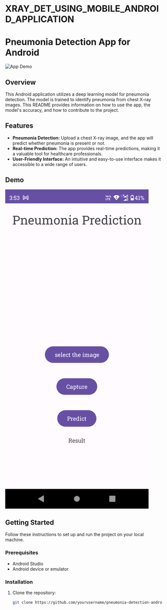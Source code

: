 # XRAY_DET_USING_MOBILE_ANDROID_APPLICATION
# Pneumonia Detection App for Android

![App Demo](demo.gif)  <!-- Replace with a screenshot or demo GIF -->

## Overview

This Android application utilizes a deep learning model for pneumonia detection. The model is trained to identify pneumonia from chest X-ray images. This README provides information on how to use the app, the model's accuracy, and how to contribute to the project.

## Features

- **Pneumonia Detection:** Upload a chest X-ray image, and the app will predict whether pneumonia is present or not.
- **Real-time Prediction:** The app provides real-time predictions, making it a valuable tool for healthcare professionals.
- **User-Friendly Interface:** An intuitive and easy-to-use interface makes it accessible to a wide range of users.

## Demo

![Demo Pic of Home page](HOME_SCREENSHOT.png)  <!-- Include a demo GIF or video showcasing your app in action -->

## Getting Started

Follow these instructions to set up and run the project on your local machine.

### Prerequisites

- Android Studio
- Android device or emulator

### Installation

1. Clone the repository:

   ```bash
   git clone https://github.com/yourusername/pneumonia-detection-android.git
